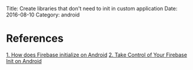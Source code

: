 Title: Create libraries that don't need to init in custom application
Date: 2016-08-10
Category: android



References
==========

[1. How does Firebase initialize on Android](https://firebase.googleblog.com/2016/12/how-does-firebase-initialize-on-android.html)
[2. Take Control of Your Firebase Init on Android](https://firebase.googleblog.com/2017/03/take-control-of-your-firebase-init-on.html)


